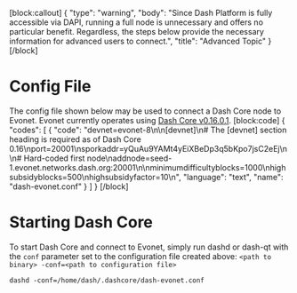 [block:callout]
{
  "type": "warning",
  "body": "Since Dash Platform is fully accessible via DAPI, running a full node is unnecessary and offers no particular benefit. Regardless, the steps below provide the necessary information for advanced users to connect.",
  "title": "Advanced Topic"
}
[/block]
# Config File

 The config file shown below may be used to connect a Dash Core node to Evonet. Evonet currently operates using [Dash Core v0.16.0.1](https://github.com/dashpay/dash/releases/tag/v0.16.0.1).
[block:code]
{
  "codes": [
    {
      "code": "devnet=evonet-8\n\n[devnet]\n# The [devnet] section heading is required as of Dash Core 0.16\nport=20001\nsporkaddr=yQuAu9YAMt4yEiXBeDp3q5bKpo7jsC2eEj\n\n# Hard-coded first node\naddnode=seed-1.evonet.networks.dash.org:20001\n\nminimumdifficultyblocks=1000\nhighsubsidyblocks=500\nhighsubsidyfactor=10\n",
      "language": "text",
      "name": "dash-evonet.conf"
    }
  ]
}
[/block]
# Starting Dash Core

To start Dash Core and connect to Evonet, simply run dashd or dash-qt with the `conf` parameter set to the configuration file created above: `<path to binary> -conf=<path to configuration file>`

```shell Start dashd on Evonet
dashd -conf=/home/dash/.dashcore/dash-evonet.conf
```
